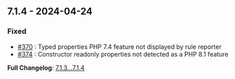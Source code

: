 
## 7.1.4 - 2024-04-24

### Fixed

- [#370](https://github.com/llaville/php-compatinfo/issues/370) : Typed properties PHP 7.4 feature not displayed by rule reporter
- [#374](https://github.com/llaville/php-compatinfo/issues/374) : Constructor readonly properties not detected as a PHP 8.1 feature

**Full Changelog**: [7.1.3...7.1.4](https://github.com/llaville/php-compatinfo/compare/7.1.3...7.1.4)
